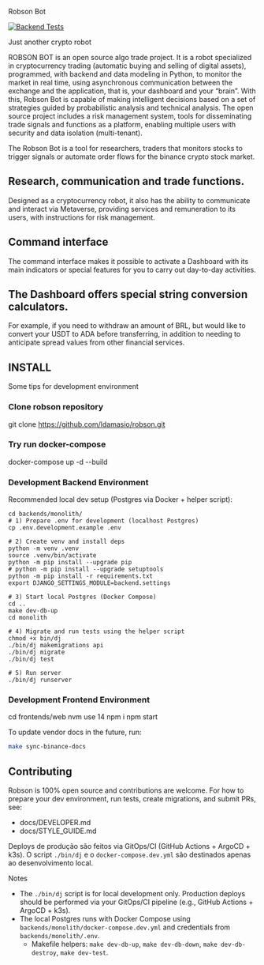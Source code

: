 
Robson Bot

[![Backend Tests](https://github.com/ldamasio/robson/actions/workflows/backend-tests.yml/badge.svg)](https://github.com/ldamasio/robson/actions/workflows/backend-tests.yml)

Just another crypto robot

ROBSON BOT is an open source algo trade project. It is a robot specialized in cryptocurrency trading (automatic buying and selling of digital assets), programmed, with backend and data modeling in Python, to monitor the market in real time, using asynchronous communication between the exchange and the application, that is, your dashboard and your “brain”. With this, Robson Bot is capable of making intelligent decisions based on a set of strategies guided by probabilistic analysis and technical analysis. The open source project includes a risk management system, tools for disseminating trade signals and functions as a platform, enabling multiple users with security and data isolation (multi-tenant).

The Robson Bot is a tool for researchers, traders that monitors stocks to trigger signals or automate order flows for the binance crypto stock market.

## Research, communication and trade functions.

Designed as a cryptocurrency robot, it also has the ability to communicate and interact via Metaverse, providing services and remuneration to its users, with instructions for risk management.

## Command interface

The command interface makes it possible to activate a Dashboard with its main indicators or special features for you to carry out day-to-day activities.

## The Dashboard offers special string conversion calculators. 

For example, if you need to withdraw an amount of BRL, but would like to convert your USDT to ADA before transferring, in addition to needing to anticipate spread values from other financial services.

## INSTALL

Some tips for development environment

### Clone robson repository

git clone https://github.com/ldamasio/robson.git

### Try run docker-compose

docker-compose up -d --build

### Development Backend Environment

Recommended local dev setup (Postgres via Docker + helper script):

```
cd backends/monolith/
# 1) Prepare .env for development (localhost Postgres)
cp .env.development.example .env

# 2) Create venv and install deps
python -m venv .venv
source .venv/bin/activate
python -m pip install --upgrade pip
# python -m pip install --upgrade setuptools
python -m pip install -r requirements.txt
export DJANGO_SETTINGS_MODULE=backend.settings

# 3) Start local Postgres (Docker Compose)
cd ..
make dev-db-up
cd monolith

# 4) Migrate and run tests using the helper script
chmod +x bin/dj
./bin/dj makemigrations api
./bin/dj migrate
./bin/dj test

# 5) Run server
./bin/dj runserver
```

### Development Frontend Environment

cd frontends/web
nvm use 14
npm i
npm start




To update vendor docs in the future, run:

```bash
make sync-binance-docs
```

## Contributing

Robson is 100% open source and contributions are welcome. For how to prepare your dev environment, run tests, create migrations, and submit PRs, see:

- docs/DEVELOPER.md
- docs/STYLE_GUIDE.md

Deploys de produção são feitos via GitOps/CI (GitHub Actions + ArgoCD + k3s). O script `./bin/dj` e o `docker-compose.dev.yml` são destinados apenas ao desenvolvimento local.

Notes
- The `./bin/dj` script is for local development only. Production deploys should be performed via your GitOps/CI pipeline (e.g., GitHub Actions + ArgoCD + k3s).
- The local Postgres runs with Docker Compose using `backends/monolith/docker-compose.dev.yml` and credentials from `backends/monolith/.env`.
  - Makefile helpers: `make dev-db-up`, `make dev-db-down`, `make dev-db-destroy`, `make dev-test`.
